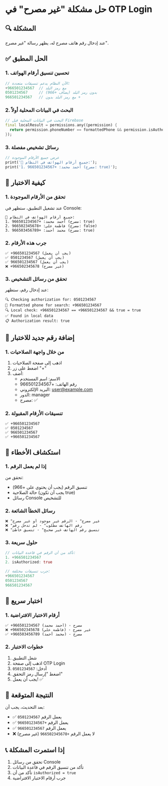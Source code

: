 # حل مشكلة "غير مصرح" في OTP Login

## 🔍 المشكلة
عند إدخال رقم هاتف مصرح له، يظهر رسالة "غير مصرح".

## ✅ الحل المطبق

### 1. **تحسين تنسيق أرقام الهواتف**
```dart
// الآن النظام يدعم تنسيقات متعددة:
+966501234567  // مع رمز البلد
0501234567     // بدون رمز البلد (يضاف +966)
966501234567   // مع رمز البلد بدون +
```

### 2. **البحث في البيانات المحلية أولاً**
```dart
// البحث في البيانات المحلية قبل Firebase
final localResult = permissions.any((permission) {
  return permission.phoneNumber == formattedPhone && permission.isAuthorized;
});
```

### 3. **رسائل تشخيص مفصلة**
```dart
// عرض جميع الأرقام الموجودة
print('📱 جميع أرقام الهواتف في النظام:');
print('1. أحمد محمد: +966501234567 (مصرح: true)');
```

## 🚀 كيفية الاختبار

### 1. **تحقق من الأرقام الموجودة**
عند تشغيل التطبيق، ستظهر في Console:
```
📱 جميع أرقام الهواتف في النظام:
1. أحمد محمد: +966501234567 (مصرح: true)
2. فاطمة علي: +966502345678 (مصرح: false)
3. محمد أحمد: +966503456789 (مصرح: true)
```

### 2. **جرب هذه الأرقام**
```
✅ +966501234567 (يجب أن يعمل)
✅ 0501234567 (يجب أن يعمل)
✅ 966501234567 (يجب أن يعمل)
❌ +966502345678 (غير مصرح)
```

### 3. **تحقق من رسائل التشخيص**
عند إدخال رقم، ستظهر:
```
🔍 Checking authorization for: 0501234567
📱 Formatted phone for search: +966501234567
🔍 Local check: +966501234567 == +966501234567 && true = true
✅ Found in local data
📋 Authorization result: true
```

## 🔧 إضافة رقم جديد للاختبار

### 1. **من خلال واجهة الصلاحيات**
1. اذهب إلى صفحة الصلاحيات
2. اضغط على زر "+"
3. أضف:
   - الاسم: اسم المستخدم
   - رقم الهاتف: +966501234567
   - البريد الإلكتروني: user@example.com
   - الدور: manager
   - مصرح: ✅

### 2. **تنسيقات الأرقام المقبولة**
```
✅ +966501234567
✅ 0501234567
✅ 966501234567
✅ +966501234567
```

## 🐛 استكشاف الأخطاء

### 1. **إذا لم يعمل الرقم**
تحقق من:
- تنسيق الرقم (يجب أن يحتوي على +966)
- حالة الصلاحية (يجب أن تكون true)
- رسائل Console للتشخيص

### 2. **رسائل الخطأ الشائعة**
```
❌ "غير مصرح" - الرقم غير موجود أو غير مصرح
❌ "رقم الهاتف مطلوب" - لم تدخل رقم
❌ "تنسيق رقم الهاتف غير صحيح" - تنسيق خاطئ
```

### 3. **حلول سريعة**
```dart
// تأكد من أن الرقم في قاعدة البيانات:
1. +966501234567
2. isAuthorized: true

// جرب تنسيقات مختلفة:
+966501234567
0501234567
966501234567
```

## 📱 اختبار سريع

### 1. **أرقام الاختبار الافتراضية**
```
✅ +966501234567 (أحمد محمد) - مصرح
❌ +966502345678 (فاطمة علي) - غير مصرح  
✅ +966503456789 (محمد أحمد) - مصرح
```

### 2. **خطوات الاختبار**
1. شغل التطبيق
2. اذهب إلى صفحة OTP Login
3. أدخل: `0501234567`
4. اضغط "إرسال رمز التحقق"
5. يجب أن يعمل! ✅

## 🎯 النتيجة المتوقعة

بعد التحديث، يجب أن:
- ✅ يعمل الرقم `0501234567`
- ✅ يعمل الرقم `+966501234567`
- ✅ يعمل الرقم `966501234567`
- ❌ لا يعمل الرقم `+966502345678` (غير مصرح)

## 📞 إذا استمرت المشكلة

1. تحقق من رسائل Console
2. تأكد من تنسيق الرقم في قاعدة البيانات
3. تأكد من أن `isAuthorized = true`
4. جرب أرقام الاختبار الافتراضية
